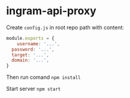 # ingram-api-proxy

Create `config.js` in root repo path with content:

```javascript
module.exports = {
	username: '...',
  password: '...',
  target: '...',
  domain: '...',
}
```

Then run comand `npm install`

Start server `npm start`